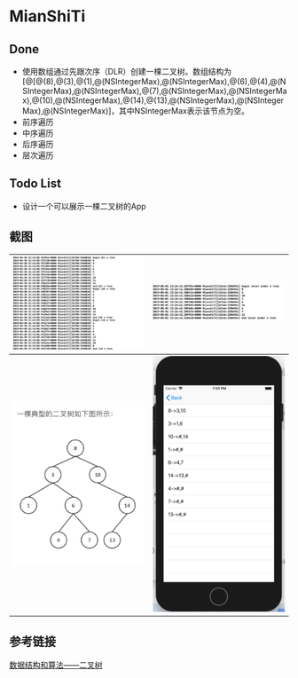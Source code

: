 # MianShiTi

## Done
* 使用数组通过先跟次序（DLR）创建一棵二叉树。数组结构为[@[@(8),@(3),@(1),@(NSIntegerMax),@(NSIntegerMax),@(6),@(4),@(NSIntegerMax),@(NSIntegerMax),@(7),@(NSIntegerMax),@(NSIntegerMax),@(10),@(NSIntegerMax),@(14),@(13),@(NSIntegerMax),@(NSIntegerMax),@(NSIntegerMax)]，其中NSIntegerMax表示该节点为空。
* 前序遍历
* 中序遍历
* 后序遍历
* 层次遍历

## Todo List
* 设计一个可以展示一棵二叉树的App

## 截图
![](https://github.com/yupliang/MianShiTi/blob/master/截图/二叉树遍历.jpg)|![](https://github.com/yupliang/MianShiTi/blob/master/截图/层次遍历二叉树.jpg)
:-------------------------:|:-------------------------:
![](https://github.com/yupliang/MianShiTi/blob/master/截图/二叉树图.jpg)|![](https://github.com/yupliang/MianShiTi/blob/master/截图/展示二叉树的App.jpg)

## 参考链接
[数据结构和算法——二叉树](https://blog.csdn.net/google19890102/article/details/53926704)

